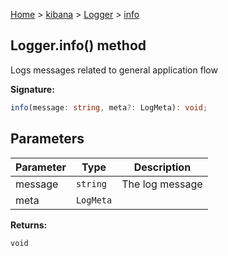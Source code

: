 [Home](./index) &gt; [kibana](./kibana.md) &gt; [Logger](./kibana.logger.md) &gt; [info](./kibana.logger.info.md)

## Logger.info() method

Logs messages related to general application flow

<b>Signature:</b>

```typescript
info(message: string, meta?: LogMeta): void;
```

## Parameters

|  Parameter | Type | Description |
|  --- | --- | --- |
|  message | `string` | The log message |
|  meta | `LogMeta` |  |

<b>Returns:</b>

`void`

